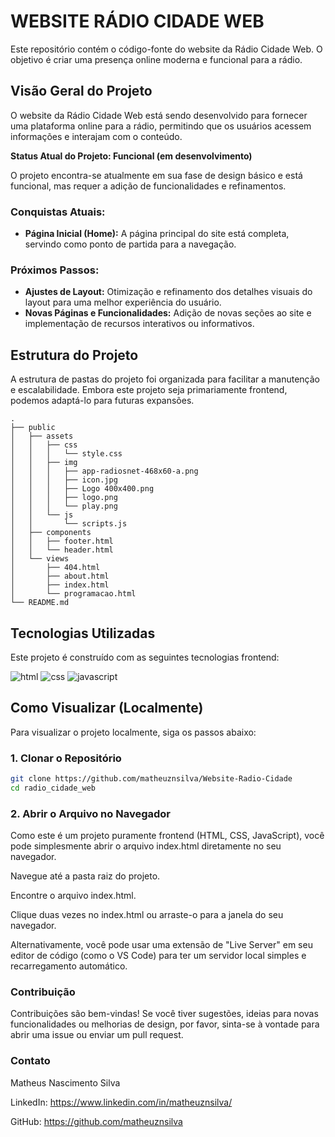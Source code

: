 # WEBSITE RÁDIO CIDADE WEB

Este repositório contém o código-fonte do website da Rádio Cidade Web. O objetivo é criar uma presença online moderna e funcional para a rádio.

## Visão Geral do Projeto

O website da Rádio Cidade Web está sendo desenvolvido para fornecer uma plataforma online para a rádio, permitindo que os usuários acessem informações e interajam com o conteúdo.

**Status Atual do Projeto: Funcional (em desenvolvimento)**

O projeto encontra-se atualmente em sua fase de design básico e está funcional, mas requer a adição de funcionalidades e refinamentos.

### Conquistas Atuais:
* **Página Inicial (Home):** A página principal do site está completa, servindo como ponto de partida para a navegação.

### Próximos Passos:
* **Ajustes de Layout:** Otimização e refinamento dos detalhes visuais do layout para uma melhor experiência do usuário.
* **Novas Páginas e Funcionalidades:** Adição de novas seções ao site e implementação de recursos interativos ou informativos.

## Estrutura do Projeto

A estrutura de pastas do projeto foi organizada para facilitar a manutenção e escalabilidade. Embora este projeto seja primariamente frontend, podemos adaptá-lo para futuras expansões.

```
.
├── public
│   ├── assets
│   │   ├── css
│   │   │   └── style.css
│   │   ├── img
│   │   │   ├── app-radiosnet-468x60-a.png
│   │   │   ├── icon.jpg
│   │   │   ├── Logo 400x400.png
│   │   │   ├── logo.png
│   │   │   └── play.png
│   │   └── js
│   │       └── scripts.js
│   ├── components
│   │   ├── footer.html
│   │   └── header.html
│   └── views
│       ├── 404.html
│       ├── about.html
│       ├── index.html
│       └── programacao.html
└── README.md

```

## Tecnologias Utilizadas

Este projeto é construído com as seguintes tecnologias frontend:

<div> 
  <img src="https://img.shields.io/badge/HTML5-E34F26?style=for-the-badge&amp;logo=html5&amp;logoColor=white" alt="html"> 
  <img src="https://img.shields.io/badge/CSS3-663399?style=for-the-badge&amp;logo=css3&amp;logoColor=white" alt="css"> 
  <img src="https://img.shields.io/badge/JavaScript-323330?style=for-the-badge&amp;logo=javascript&amp;logoColor=F7DF1E" alt="javascript"> 
</div>

## Como Visualizar (Localmente)

Para visualizar o projeto localmente, siga os passos abaixo:

### 1. Clonar o Repositório
```bash
git clone https://github.com/matheuznsilva/Website-Radio-Cidade
cd radio_cidade_web 
```
### 2. Abrir o Arquivo no Navegador
Como este é um projeto puramente frontend (HTML, CSS, JavaScript), você pode simplesmente abrir o arquivo index.html diretamente no seu navegador.

Navegue até a pasta raiz do projeto.

Encontre o arquivo index.html.

Clique duas vezes no index.html ou arraste-o para a janela do seu navegador.

Alternativamente, você pode usar uma extensão de "Live Server" em seu editor de código (como o VS Code) para ter um servidor local simples e recarregamento automático.

### Contribuição
Contribuições são bem-vindas! Se você tiver sugestões, ideias para novas funcionalidades ou melhorias de design, por favor, sinta-se à vontade para abrir uma issue ou enviar um pull request.

### Contato
Matheus Nascimento Silva

LinkedIn: https://www.linkedin.com/in/matheuznsilva/

GitHub: https://github.com/matheuznsilva